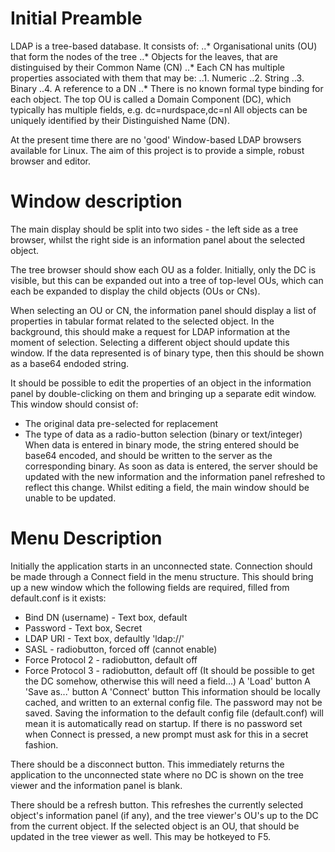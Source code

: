# Initial Preamble

LDAP is a tree-based database. It consists of:
..* Organisational units (OU) that form the nodes of the tree
..* Objects for the leaves, that are distinguised by their Common Name (CN)
..* Each CN has multiple properties associated with them that may be:
..1. Numeric
..2. String
..3. Binary
..4. A reference to a DN
..* There is no known formal type binding for each object.
The top OU is called a Domain Component (DC), which typically has multiple fields, e.g.
    dc=nurdspace,dc=nl
All objects can be uniquely identified by their Distinguished Name (DN).

At the present time there are no 'good' Window-based LDAP browsers available for Linux. The aim of this project is to provide a simple, robust browser and editor.

# Window description

The main display should be split into two sides - the left side as a tree browser, whilst the right side is an information panel about the selected object.

The tree browser should show each OU as a folder. Initially, only the DC is visible, but this can be expanded out into a tree of top-level OUs, which can each be expanded to display the child objects (OUs or CNs).

When selecting an OU or CN, the information panel should display a list of properties in tabular format related to the selected object. In the background, this should make a request for LDAP information at the moment of selection. Selecting a different object should update this window. If the data represented is of binary type, then this should be shown as a base64 endoded string.

It should be possible to edit the properties of an object in the information panel by double-clicking on them and bringing up a separate edit window. This window should consist of:
 * The original data pre-selected for replacement
 * The type of data as a radio-button selection (binary or text/integer)
When data is entered in binary mode, the string entered should be base64 encoded, and should be written to the server as the corresponding binary. As soon as data is entered, the server should be updated with the new information and the information panel refreshed to reflect this change. Whilst editing a field, the main window should be unable to be updated.

# Menu Description

Initially the application starts in an unconnected state. Connection should be made through a Connect field in the menu structure. This should bring up a new window which the following fields are required, filled from default.conf is it exists:
* Bind DN (username) - Text box, default
* Password - Text box, Secret
* LDAP URI - Text box, defaultly 'ldap://'
* SASL - radiobutton, forced off (cannot enable)
* Force Protocol 2 - radiobutton, default off
* Force Protocol 3 - radiobutton, default off
(It should be possible to get the DC somehow, otherwise this will need a field...)
A 'Load' button
A 'Save as...' button
A 'Connect' button
This information should be locally cached, and written to an external config file. The password may not be saved. Saving the information to the default config file (default.conf) will mean it is automatically read on startup. If there is no password set when Connect is pressed, a new prompt must ask for this in a secret fashion.

There should be a disconnect button. This immediately returns the application to the unconnected state where no DC is shown on the tree viewer and the information panel is blank.

There should be a refresh button. This refreshes the currently selected object's information panel (if any), and the tree viewer's OU's up to the DC from the current object. If the selected object is an OU, that should be updated in the tree viewer as well. This may be hotkeyed to F5.
